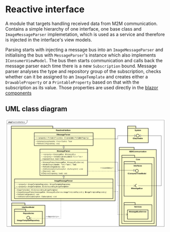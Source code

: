 # Reactive interface

A module that targets handling received data from M2M communication. Contains a simple hierarchy of one interface, one base class and `ImageMessageParser` implemetation, which is used as a service and therefore is injected in the interface's view models.

Parsing starts with injecting a message bus into an `ImageMessageParser` and initialising the bus with `MessageParser`'s instance which also implements `IConsumerViewModel`. The bus then starts communication and calls back the message parser each time there is a new `Subscription` bound. Message parser analyses the type and repository group of the subscription, checks whether can it be assigned to an `ImageTemplate` and creates either a `DrawableProperty` or a `PrintableProperty` based on that with the subscription as its value. Those properties are used directly in the [blazor components](../Components)

## UML class diagram

![Reactive interface class diagram](ReactiveInterfaceUML.png)
